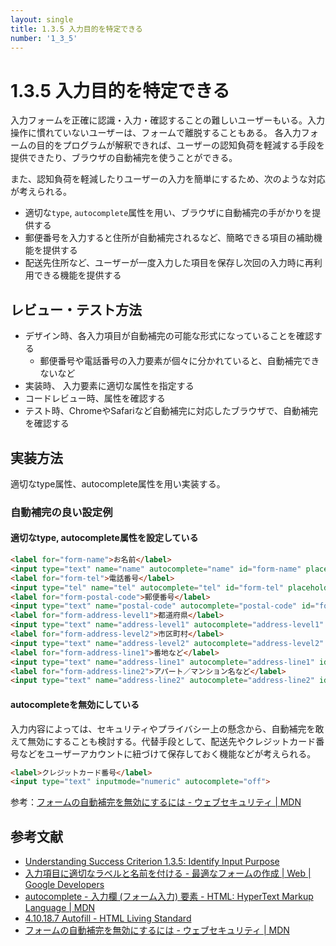 ```yaml
---
layout: single
title: 1.3.5 入力目的を特定できる
number: '1_3_5'
---
```


# 1.3.5 入力目的を特定できる

入力フォームを正確に認識・入力・確認することの難しいユーザーもいる。入力操作に慣れていないユーザーは、フォームで離脱することもある。
各入力フォームの目的をプログラムが解釈できれば、ユーザーの認知負荷を軽減する手段を提供できたり、ブラウザの自動補完を使うことができる。

また、認知負荷を軽減したりユーザーの入力を簡単にするため、次のような対応が考えられる。

- 適切な`type`, `autocomplete`属性を用い、ブラウザに自動補完の手がかりを提供する
- 郵便番号を入力すると住所が自動補完されるなど、簡略できる項目の補助機能を提供する
- 配送先住所など、ユーザーが一度入力した項目を保存し次回の入力時に再利用できる機能を提供する

## レビュー・テスト方法

- デザイン時、各入力項目が自動補完の可能な形式になっていることを確認する
  - 郵便番号や電話番号の入力要素が個々に分かれていると、自動補完できないなど
- 実装時、 入力要素に適切な属性を指定する
- コードレビュー時、属性を確認する
- テスト時、ChromeやSafariなど自動補完に対応したブラウザで、自動補完を確認する

## 実装方法

適切なtype属性、autocomplete属性を用い実装する。

### 自動補完の良い設定例

#### 適切なtype, autocomplete属性を設定している

```html
<label for="form-name">お名前</label>
<input type="text" name="name" autocomplete="name" id="form-name" placeholder="山田 太郎">
<label for="form-tel">電話番号</label>
<input type="tel" name="tel" autocomplete="tel" id="form-tel" placeholder="00000000000">
<label for="form-postal-code">郵便番号</label>
<input type="text" name="postal-code" autocomplete="postal-code" id="form-postal-code" placeholder="0000000">
<label for="form-address-level1">都道府県</label>
<input type="text" name="address-level1" autocomplete="address-level1" id="form-address-level1" placeholder="東京都">
<label for="form-address-level2">市区町村</label>
<input type="text" name="address-level2" autocomplete="address-level2" id="form-address-level2" placeholder="渋谷区">
<label for="form-address-line1">番地など</label>
<input type="text" name="address-line1" autocomplete="address-line1" id="form-address-line1" placeholder="宇田川町49-1">
<label for="form-address-line2">アパート／マンション名など</label>
<input type="text" name="address-line2" autocomplete="address-line2" id="form-address-line2" placeholder="Abema Towers 1階">
```

#### autocompleteを無効にしている

入力内容によっては、セキュリティやプライバシー上の懸念から、自動補完を敢えて無効にすることも検討する。代替手段として、配送先やクレジットカード番号などをユーザーアカウントに紐づけて保存しておく機能などが考えられる。

```html
<label>クレジットカード番号</label>
<input type="text" inputmode="numeric" autocomplete="off">
```
参考：[フォームの自動補完を無効にするには - ウェブセキュリティ | MDN](https://developer.mozilla.org/ja/docs/Web/Security/Securing_your_site/Turning_off_form_autocompletion)


## 参考文献

- [Understanding Success Criterion 1.3.5: Identify Input Purpose](https://www.w3.org/WAI/WCAG21/Understanding/identify-input-purpose.html)
- [入力項目に適切なラベルと名前を付ける - 最適なフォームの作成  |  Web  |  Google Developers](https://developers.google.com/web/fundamentals/design-and-ux/input/forms/#_7)
- [autocomplete - 入力欄 (フォーム入力) 要素 - HTML: HyperText Markup Language | MDN](https://developer.mozilla.org/ja/docs/Web/HTML/Element/Input#autocomplete)
- [4.10.18.7 Autofill - HTML Living Standard](https://html.spec.whatwg.org/multipage/form-control-infrastructure.html#autofill)
- [フォームの自動補完を無効にするには - ウェブセキュリティ | MDN](https://developer.mozilla.org/ja/docs/Web/Security/Securing_your_site/Turning_off_form_autocompletion)
